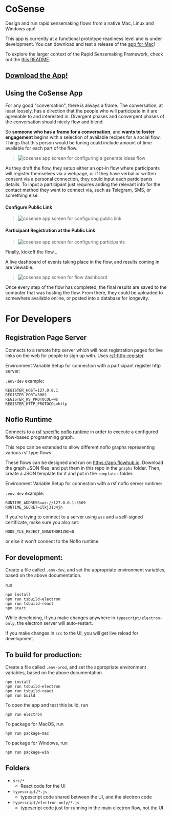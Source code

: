 # CoSense

Design and run rapid sensemaking flows from a native Mac, Linux and Windows app!

This app is currently at a functional prototype readiness level and is under development. You can download and test a release of the [app for Mac](https://github.com/rapid-sensemaking-framework/cosense/releases/tag/v1.1.0)!

To explore the larger context of the Rapid Sensemaking Framework, check out the [this README](https://github.com/rapid-sensemaking-framework/noflo-rsf/blob/master/README.md).

## [Download the App!](https://github.com/rapid-sensemaking-framework/cosense/releases/tag/v1.1.0)

## Using the CoSense App

For any good "conversation", there is always a frame. The conversation, at least loosely, has a direction that the people who will participate in it are agreeable to and interested in. Divergent phases and convergent phases of the conversation should nicely flow and blend.

So **someone who has a frame for a conversation**, and **wants to foster engagement** begins with a selection of available recipes for a social flow. Things that this person would be tuning could include amount of time available for each part of the flow.

> ![cosense app screen for configuring a generate ideas flow](https://raw.githubusercontent.com/rapid-sensemaking-framework/noflo-rsf/master/screenshots/rsf-electron.png)

As they draft the flow, they setup either an opt-in flow where participants will register themselves via a webpage, or if they have verbal or written consent via a personal connection, they could input each participants details. To input a participant just requires adding the relevant info for the contact method they want to connect via, such as Telegram, SMS, or something else.

#### Configure Public Link
> ![cosense app screen for configuring public link](https://raw.githubusercontent.com/rapid-sensemaking-framework/noflo-rsf/master/screenshots/cosense-configure-public-link.png)

#### Participant Registration at the Public Link
> ![cosense app screen for configuring participants](https://raw.githubusercontent.com/rapid-sensemaking-framework/noflo-rsf/master/screenshots/participant-register.png)

Finally, kickoff the flow...

A live dashboard of events taking place in the flow, and results coming in are viewable. 

> ![cosense app screen for flow dashboard](https://raw.githubusercontent.com/rapid-sensemaking-framework/noflo-rsf/master/screenshots/cosense-flow-dashboard.png)

Once every step of the flow has completed, the final results are saved to the computer that was hosting the flow. From there, they could be uploaded to somewhere available online, or posted into a database for longevity.


# For Developers

## Registration Page Server

Connects to a remote http server which will host registration pages for live links on the web for people to sign up with. Uses [rsf-http-register](https://github.com/rapid-sensemaking-framework/rsf-http-register)

Environment Variable Setup for connection with a participant register http server:

`.env-dev` example:

```
REGISTER_HOST=127.0.0.1
REGISTER_PORT=3002
REGISTER_WS_PROTOCOL=ws
REGISTER_HTTP_PROTOCOL=http
```


## Noflo Runtime

Connects to a [rsf specific noflo runtime](https://github.com/rapid-sensemaking-framework/noflo-rapid-sensemaking-server) in order to execute a configured flow-based programming graph.

This repo can be extended to allow different noflo graphs representing various rsf type flows.

These flows can be designed and run on https://app.flowhub.io. Download the graph JSON files, and put them in this repo in the `graphs` folder. Then, create a JSON template for it and put in the `templates` folder.

Environment Variable Setup for connection with a rsf noflo server runtime:

`.env-dev` example:

```
RUNTIME_ADDRESS=ws://127.0.0.1:3569
RUNTIME_SECRET=1lkj3134jn
```
If you're trying to connect to a server using `wss` and a self-signed certificate, make sure you also set:
```
NODE_TLS_REJECT_UNAUTHORIZED=0
```
or else it won't connect to the Noflo runtime.

## For development:

Create a file called `.env-dev`, and set the appropriate environment variables, based on the above documentation.

run

```
npm install
npm run tsbuild-electron
npm run tsbuild-react
npm start
```

While developing, if you make changes anywhere in `typescript/electron-only`, the electron server will auto-restart.

If you make changes in `src` to the UI, you will get live reload for development.

## To build for production:

Create a file called `.env-prod`, and set the appropriate environment variables, based on the above documentation.

```
npm install
npm run tsbuild-electron
npm run tsbuild-react
npm run build
```

To open the app and test this build, run

```
npm run electron
```

To package for MacOS, run

```
npm run package-mac
```

To package for Windows, run

```
npm run package-win
```

## Folders

- `src/*`
  - React code for the UI
- `typescript/*.js`
  - typescript code shared between the UI, and the electron code
- `typescript/electron-only/*.js`
  - typescript code just for running in the main electron flow, not the UI

